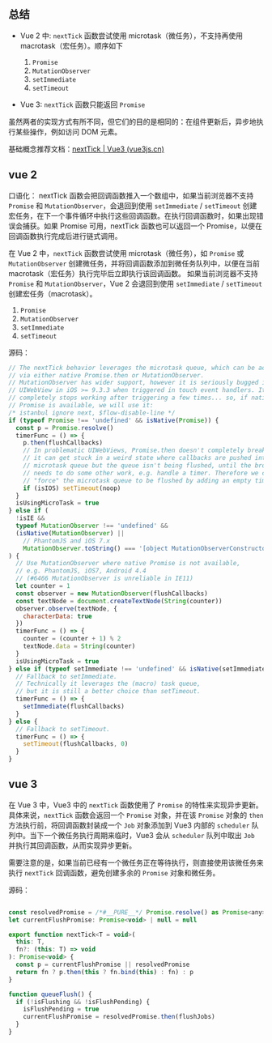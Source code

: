 


## 总结

-  Vue 2 中: `nextTick` 函数尝试使用 microtask（微任务），不支持再使用 macrotask（宏任务）。顺序如下
	1.  `Promise`
	2.  `MutationObserver`
	3.  `setImmediate`
	4.  `setTimeout`


- Vue 3: `nextTick` 函数只能返回 `Promise`

虽然两者的实现方式有所不同，但它们的目的是相同的：在组件更新后，异步地执行某些操作，例如访问 DOM 元素。

基础概念推荐文档：[nextTick | Vue3 (vue3js.cn)](https://vue3js.cn/global/nextTick.html)

## vue 2 

口语化：
nextTick 函数会把回调函数推入一个数组中，如果当前浏览器不支持 `Promise` 和 `MutationObserver`，会退回到使用 `setImmediate` / `setTimeout` 创建宏任务，在下一个事件循环中执行这些回调函数。在执行回调函数时，如果出现错误会捕获。如果 Promise 可用，nextTick 函数也可以返回一个 Promise，以便在回调函数执行完成后进行链式调用。

在 Vue 2 中，`nextTick` 函数尝试使用 microtask（微任务），如 `Promise` 或 `MutationObserver` 创建微任务，并将回调函数添加到微任务队列中，以便在当前 macrotask（宏任务）执行完毕后立即执行该回调函数。
如果当前浏览器不支持 `Promise` 和 `MutationObserver`，Vue 2 会退回到使用 `setImmediate` / `setTimeout` 创建宏任务（macrotask）。

1.  `Promise`
2.  `MutationObserver`
3.  `setImmediate`
4.  `setTimeout`

源码：
```js
// The nextTick behavior leverages the microtask queue, which can be accessed
// via either native Promise.then or MutationObserver.
// MutationObserver has wider support, however it is seriously bugged in
// UIWebView in iOS >= 9.3.3 when triggered in touch event handlers. It
// completely stops working after triggering a few times... so, if native
// Promise is available, we will use it:
/* istanbul ignore next, $flow-disable-line */
if (typeof Promise !== 'undefined' && isNative(Promise)) {
  const p = Promise.resolve()
  timerFunc = () => {
    p.then(flushCallbacks)
    // In problematic UIWebViews, Promise.then doesn't completely break, but
    // it can get stuck in a weird state where callbacks are pushed into the
    // microtask queue but the queue isn't being flushed, until the browser
    // needs to do some other work, e.g. handle a timer. Therefore we can
    // "force" the microtask queue to be flushed by adding an empty timer.
    if (isIOS) setTimeout(noop)
  }
  isUsingMicroTask = true
} else if (
  !isIE &&
  typeof MutationObserver !== 'undefined' &&
  (isNative(MutationObserver) ||
    // PhantomJS and iOS 7.x
    MutationObserver.toString() === '[object MutationObserverConstructor]')
) {
  // Use MutationObserver where native Promise is not available,
  // e.g. PhantomJS, iOS7, Android 4.4
  // (#6466 MutationObserver is unreliable in IE11)
  let counter = 1
  const observer = new MutationObserver(flushCallbacks)
  const textNode = document.createTextNode(String(counter))
  observer.observe(textNode, {
    characterData: true
  })
  timerFunc = () => {
    counter = (counter + 1) % 2
    textNode.data = String(counter)
  }
  isUsingMicroTask = true
} else if (typeof setImmediate !== 'undefined' && isNative(setImmediate)) {
  // Fallback to setImmediate.
  // Technically it leverages the (macro) task queue,
  // but it is still a better choice than setTimeout.
  timerFunc = () => {
    setImmediate(flushCallbacks)
  }
} else {
  // Fallback to setTimeout.
  timerFunc = () => {
    setTimeout(flushCallbacks, 0)
  }
}
```


## vue 3 

在 Vue 3 中，Vue3 中的 `nextTick` 函数使用了 `Promise` 的特性来实现异步更新。具体来说，`nextTick` 函数会返回一个 `Promise` 对象，并在该 `Promise` 对象的 `then` 方法执行前，将回调函数封装成一个 `Job` 对象添加到 Vue3 内部的 `scheduler` 队列中。当下一个微任务执行周期来临时，Vue3 会从 `scheduler` 队列中取出 `Job` 并执行其回调函数，从而实现异步更新。

需要注意的是，如果当前已经有一个微任务正在等待执行，则直接使用该微任务来执行 `nextTick` 回调函数，避免创建多余的 `Promise` 对象和微任务。


源码：
```js

const resolvedPromise = /*#__PURE__*/ Promise.resolve() as Promise<any>
let currentFlushPromise: Promise<void> | null = null

export function nextTick<T = void>(
  this: T,
  fn?: (this: T) => void
): Promise<void> {
  const p = currentFlushPromise || resolvedPromise
  return fn ? p.then(this ? fn.bind(this) : fn) : p
}

function queueFlush() {
  if (!isFlushing && !isFlushPending) {
    isFlushPending = true
    currentFlushPromise = resolvedPromise.then(flushJobs)
  }
}
```